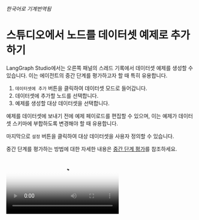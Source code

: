 _한국어로 기계번역됨_

# 스튜디오에서 노드를 데이터셋 예제로 추가하기

LangGraph Studio에서는 오른쪽 패널의 스레드 기록에서 데이터셋 예제를 생성할 수 있습니다. 이는 에이전트의 중간 단계를 평가하고자 할 때 특히 유용합니다.

1. `데이터셋에 추가` 버튼을 클릭하여 데이터셋 모드로 들어갑니다.
1. 데이터셋에 추가할 노드를 선택합니다.
1. 예제를 생성할 대상 데이터셋을 선택합니다.

예제를 데이터셋에 보내기 전에 예제 페이로드를 편집할 수 있으며, 이는 예제가 데이터셋 스키마에 부합하도록 변경해야 할 때 유용합니다.

마지막으로 `설정` 버튼을 클릭하여 대상 데이터셋을 사용자 정의할 수 있습니다.

중간 단계를 평가하는 방법에 대한 자세한 내용은 [중간 단계 평가](https://docs.smith.langchain.com/evaluation/how_to_guides/langgraph#evaluating-intermediate-steps)를 참조하세요.

<video controls allowfullscreen="true" poster="../img/studio_datasets.jpg">
    <source src="https://langgraph-docs-assets.pages.dev/studio_datasets.mp4" type="video/mp4">
</video>
